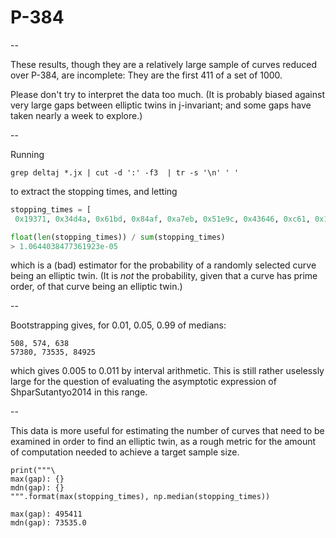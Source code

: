 # P-384


--

These results, though they are a relatively large sample of curves
reduced over P-384, are incomplete: They are the first 411 of a set
of 1000. 

Please don't try to interpret the data too much. (It is probably biased
against very large gaps between elliptic twins in j-invariant; and some
gaps have taken nearly a week to explore.)

--

Running

    grep deltaj *.jx | cut -d ':' -f3  | tr -s '\n' ' '

to extract the stopping times, and letting

```py
stopping_times = [
 0x19371, 0x34d4a, 0x61bd, 0x84af, 0xa7eb, 0x51e9c, 0x43646, 0xc61, 0x16f79, 0x415, 0x192ce, 0x14750, 0xc96, 0x12b42, 0x1b180, 0x30d38, 0x57dc, 0x21b7c, 0x2895, 0x75b4, 0x1fa9b, 0xc9ee, 0xba8e, 0x14788, 0x152aa, 0x162d7, 0x841d, 0x1235a, 0xb590, 0x11f02, 0x5b41, 0x1d01a, 0x6d8, 0x4469e, 0x97c6, 0x63ce, 0x22741, 0x1006c, 0x2f6d2, 0x34cc8, 0xb27, 0x147e1, 0x14b66, 0x3333c, 0x10863, 0x1813, 0x11d10, 0x16971, 0x1287d, 0x9716, 0xe90b, 0x50a2, 0x4424, 0x26ca, 0x147f1, 0x1b131, 0x8a7d, 0x101f8, 0x3310, 0xcef7, 0x6182, 0x628b, 0xed20, 0x212a3, 0x201e7, 0xa997, 0x3a10f, 0x1edfa, 0x34c9e, 0x77bc, 0x1fe8, 0x1dd91, 0x78f33, 0x20fe8, 0x1a2ce, 0x15a5, 0x1dc5, 0x1abda, 0xc9d7, 0x1888e, 0x2160, 0x3bf7, 0xa94c, 0xceef, 0xdd30, 0xdb3f, 0x9097, 0x128fa, 0x12a88, 0x8010, 0x57aa8, 0x21b, 0x58309, 0x134, 0x2ebf, 0x3a43, 0x47417, 0x50849, 0x2cf21, 0x4ede0, 0x2b7e2, 0x2eba2, 0x3d967, 0x2a840, 0x318e7, 0x1b9f9, 0x146fe, 0x301f8, 0x17f90, 0x1a7cb, 0x39b31, 0x1ded4, 0xb137, 0x44be, 0x10c22, 0x445b, 0xa40e, 0x3bac, 0x41bd, 0x176e1, 0x23bc6, 0xb7f4, 0xae4d, 0x5fcb, 0xb9f, 0x3ed35, 0x321a0, 0xb24a, 0x179e5, 0x4c35, 0x199, 0x1a990, 0x1c0d9, 0x128c9, 0x16663, 0x8fba, 0x893e, 0x1621b, 0x3fa4b, 0x18f6e, 0x294a5, 0x17929, 0x31d1c, 0x22ac, 0x284ee, 0x170ec, 0x33995, 0x364f, 0x3a339, 0xe877, 0x1696d, 0x17500, 0x269c3, 0x2693e, 0x10da5, 0xe0a5, 0x11f7c, 0x4121, 0x2774f, 0x1666b, 0xb4d5, 0x13596, 0xcf8f, 0xecab, 0x17585, 0x7b86, 0xf9f5, 0x2fed, 0x101a2, 0x11bbd, 0x1c463, 0xe0f3, 0x660f, 0x5d5b, 0x13b4f, 0xb5af, 0xf7b, 0x4557]

float(len(stopping_times)) / sum(stopping_times)
> 1.0644038477361923e-05
```

which is a (bad) estimator for the probability of a randomly selected
curve being an elliptic twin. (It is *not* the probability, given
that a curve has prime order, of that curve being an elliptic twin.)

--

Bootstrapping gives, for 0.01, 0.05, 0.99 of medians:

    508, 574, 638
    57380, 73535, 84925

which gives 0.005 to 0.011 by interval arithmetic. This is still
rather uselessly large for the question of evaluating the asymptotic
expression of ShparSutantyo2014 in this range.

--

This data is more useful for estimating the number of curves that need
to be examined in order to find an elliptic twin, as a rough metric for
the amount of computation needed to achieve a target sample size.

    print("""\
    max(gap): {}
    mdn(gap): {}
    """.format(max(stopping_times), np.median(stopping_times))

    max(gap): 495411
    mdn(gap): 73535.0
